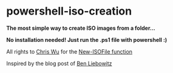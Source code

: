 # powershell-iso-creation


**The most simple way to create ISO images from a folder...**


**No installation needed! Just run the .ps1 file with powershell :)**


All rights to [Chris Wu](https://social.technet.microsoft.com/Profile/chris%20wu%20%5Bmsft%5D) for the [New-ISOFile function](https://gallery.technet.microsoft.com/scriptcenter/New-ISOFile-function-a8deeffd#content)

Inspired by the blog post of [Ben Liebowitz](http://thelowercasew.com/create-an-iso-file-with-powershell)
